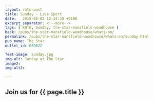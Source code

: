 ```yaml
---
layout: rotw-post
title: Sunday - Live Sport
date:   2018-05-02 12:14:30 +0100
excerpt_separator: <!--more-->
tags: [ ROTW, Sunday, the-star-mansfield-woodhouse ]
back: /pubs/the-star-mansfield-woodhouse/whats-on/
permalink: /pubs/the-star-mansfield-woodhouse/whats-on/sunday.html
pub_name: The Star
outlet_id: 680022

feat-image: sunday.jpg
img-alt: Sunday at The Star
image2:
img-alt2:

---
```


<h2>Join us for {{ page.title }}</h2>



